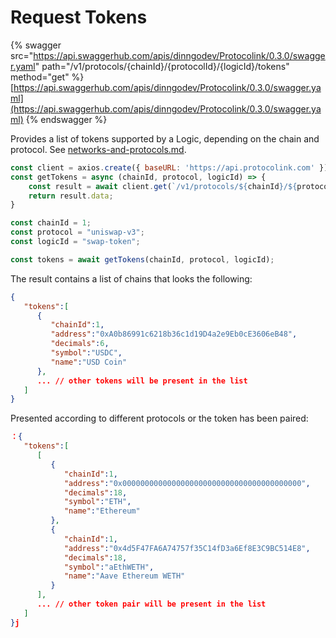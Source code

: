 # Request Tokens

{% swagger src="https://api.swaggerhub.com/apis/dinngodev/Protocolink/0.3.0/swagger.yaml" path="/v1/protocols/{chainId}/{protocolId}/{logicId}/tokens" method="get" %}
[https://api.swaggerhub.com/apis/dinngodev/Protocolink/0.3.0/swagger.yaml](https://api.swaggerhub.com/apis/dinngodev/Protocolink/0.3.0/swagger.yaml)
{% endswagger %}

Provides a list of tokens supported by a Logic, depending on the chain and protocol. See [networks-and-protocols.md](../../networks-and-protocols.md "mention").

```javascript
const client = axios.create({ baseURL: 'https://api.protocolink.com' });
const getTokens = async (chainId, protocol, logicId) => {
    const result = await client.get(`/v1/protocols/${chainId}/${protocol}/${logicId}/tokens`);
    return result.data;
}

const chainId = 1;
const protocol = "uniswap-v3";
const logicId = "swap-token";

const tokens = await getTokens(chainId, protocol, logicId);
```

The result contains a list of chains that looks the following:

```json
{
   "tokens":[
      {
         "chainId":1,
         "address":"0xA0b86991c6218b36c1d19D4a2e9Eb0cE3606eB48",
         "decimals":6,
         "symbol":"USDC",
         "name":"USD Coin"
      },
      ... // other tokens will be present in the list
   ]
}
```

Presented according to different protocols or the token has been paired:

```json
：{
   "tokens":[
      [
         {
            "chainId":1,
            "address":"0x0000000000000000000000000000000000000000",
            "decimals":18,
            "symbol":"ETH",
            "name":"Ethereum"
         },
         {
            "chainId":1,
            "address":"0x4d5F47FA6A74757f35C14fD3a6Ef8E3C9BC514E8",
            "decimals":18,
            "symbol":"aEthWETH",
            "name":"Aave Ethereum WETH"
         }
      ],
      ... // other token pair will be present in the list
   ]
}j
```
